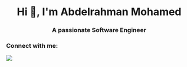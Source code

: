 <h1 align="center">Hi 👋, I'm Abdelrahman Mohamed</h1>
<h3 align="center">A passionate Software Engineer </h3>


<h3 align="left">Connect with me:</h3>
<p align="left">
<a href = "https://www.linkedin.com/in/abdelrahman-mohamed-isco/"><img src="https://img.icons8.com/fluent/48/000000/linkedin.png"/></a>
</p>
